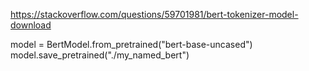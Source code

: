 https://stackoverflow.com/questions/59701981/bert-tokenizer-model-download

model = BertModel.from_pretrained("bert-base-uncased")
model.save_pretrained("./my_named_bert")
